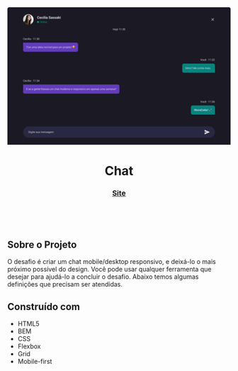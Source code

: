 <img src="./images/project-desktop.png" />

<h1 align="center">Chat</h1>

<div align="center">
  <h3>
    <a href="https://eliel-souza.github.io/desafio04-bora-codar/">
      Site
    </a>
  </h3>
</div>

&nbsp;

&nbsp;

## Sobre o Projeto

O desafio é criar um chat mobile/desktop responsivo, e deixá-lo o mais próximo possível do design.
Você pode usar qualquer ferramenta que desejar para ajudá-lo a concluir o desafio.
Abaixo temos algumas definições que precisam ser atendidas.

## Construído com

- HTML5
- BEM
- CSS
- Flexbox
- Grid
- Mobile-first
